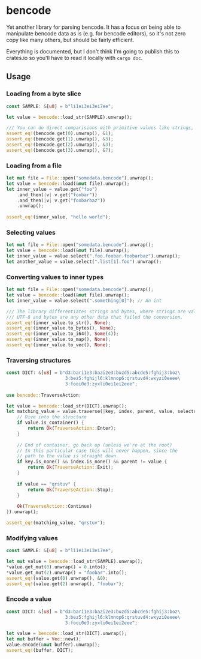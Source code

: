 # bencode

Yet another library for parsing bencode. It has a focus on being able to manipulate bencode data as is (e.g. for bencode editors), so it's not zero copy like many others, but should be fairly efficient.

Everything is documented, but I don't think I'm going to publish this to crates.io so you'll have to read it locally with `cargo doc`.

## Usage

### Loading from a byte slice

```rust
const SAMPLE: &[u8] = b"li1ei3ei3ei7ee";

let value = bencode::load_str(SAMPLE).unwrap();

/// You can do direct comparisions with primitive values like strings, bytes and integers.
assert_eq!(bencode.get(0).unwrap(), &1);
assert_eq!(bencode.get(1).unwrap(), &3);
assert_eq!(bencode.get(2).unwrap(), &3);
assert_eq!(bencode.get(3).unwrap(), &7);
```

### Loading from a file

```rust
let mut file = File::open("somedata.bencode").unwrap();
let value = bencode::load(&mut file).unwrap();
let inner_value = value.get("foo")
    .and_then(|v| v.get("foobar"))
    .and_then(|v| v.get("foobarbaz"))
    .unwrap();
    
assert_eq!(inner_value, "hello world");
```

### Selecting values

```rust
let mut file = File::open("somedata.bencode").unwrap();
let value = bencode::load(&mut file).unwrap();
let inner_value = value.select(".foo.foobar.foobarbaz").unwrap();
let another_value = value.select(".list[1].foo").unwrap();
```

### Converting values to inner types

```rust
let mut file = File::open("somedata.bencode").unwrap();
let value = bencode::load(&mut file).unwrap();
let inner_value = value.select(".something[0]"); // An int

/// The library differentiates strings and bytes, where strings are valid
/// UTF-8 and bytes are any other data that failed the conversion.
assert_eq!(inner_value.to_str(), None);
assert_eq!(inner_value.to_bytes(), None);
assert_eq!(inner_value.to_i64(), Some(4));
assert_eq!(inner_value.to_map(), None);
assert_eq!(inner_value.to_vec(), None);
``` 

### Traversing structures

```rust
const DICT: &[u8] = b"d3:bari1e3:bazi2e3:buzd5:abcde5:fghij3:boz\
                      3:bez5:fghijl6:klmnop6:qrstuvd4:wxyzi0eeee\
                      3:fooi0e3:zyxli0ei1ei2eee";
                                            
use bencode::TraverseAction;

let value = bencode::load_str(DICT).unwrap();
let matching_value = value.traverse(|key, index, parent, value, selector| {
	// Dive into the structure
	if value.is_container() {
		return Ok(TraverseAction::Enter);
	}
	
	// End of container, go back up (unless we're at the root)
	// In this particular case this will never happen, since the 
	// path to the value is straight down.
	if key.is_none() && index.is_none() && parent != value {
		return Ok(TraverseAction::Exit);
	}
	
	if value == "qrstuv" {
		return Ok(TraverseAction::Stop);
	}
	
	Ok(TraverseAction::Continue)
}).unwrap();

assert_eq!(matching_value, "qrstuv");
```

### Modifying values

```rust
const SAMPLE: &[u8] = b"li1ei3ei3ei7ee";

let mut value = bencode::load_str(SAMPLE).unwrap();
*value.get_mut(0).unwrap() = 0.into();
*value.get_mut(2).unwrap() = "foobar".into();
assert_eq!(value.get(0).unwrap(), &0);
assert_eq!(value.get(2).unwrap(), "foobar");
```

### Encode a value

```rust
const DICT: &[u8] = b"d3:bari1e3:bazi2e3:buzd5:abcde5:fghij3:boz\
                      3:bez5:fghijl6:klmnop6:qrstuvd4:wxyzi0eeee\
                      3:fooi0e3:zyxli0ei1ei2eee";

let value = bencode::load_str(DICT).unwrap();
let mut buffer = Vec::new();
value.encode(&mut buffer).unwrap();
assert_eq!(buffer, DICT);
```